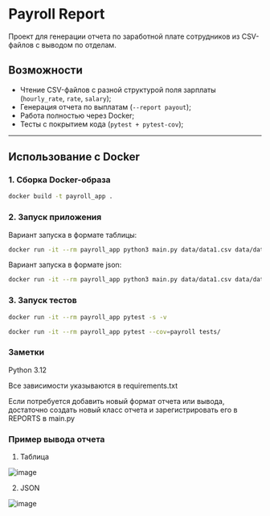 # Payroll Report

Проект для генерации отчета по заработной плате сотрудников из CSV-файлов с выводом по отделам.

## Возможности

- Чтение CSV-файлов с разной структурой поля зарплаты (`hourly_rate`, `rate`, `salary`);
- Генерация отчета по выплатам (`--report payout`);
- Работа полностью через Docker;
- Тесты с покрытием кода (`pytest + pytest-cov`);

---

## Использование с Docker

### 1. Сборка Docker-образа

```bash
docker build -t payroll_app .
```

### 2. Запуск приложения
Вариант запуска в формате таблицы:
```bash
docker run -it --rm payroll_app python3 main.py data/data1.csv data/data2.csv data/data3.csv --report payout
```
Вариант запуска в формате json:
```bash
docker run -it --rm payroll_app python3 main.py data/data1.csv data/data2.csv data/data3.csv --report payout --format json
```

### 3. Запуск тестов
```bash
docker run -it --rm payroll_app pytest -s -v

docker run -it --rm payroll_app pytest --cov=payroll tests/
```
### Заметки
Python 3.12

Все зависимости указываются в requirements.txt

Если потребуется добавить новый формат отчета или вывода, достаточно создать новый класс отчета и зарегистрировать его в REPORTS в main.py

### Пример вывода отчета
1. Таблица
   
![image](https://github.com/user-attachments/assets/c44eeb24-93df-4a6d-81f8-26d647b34c81)

2. JSON
   
 ![image](https://github.com/user-attachments/assets/d18cc0b3-ebc0-41b4-bc16-73e608795245)




